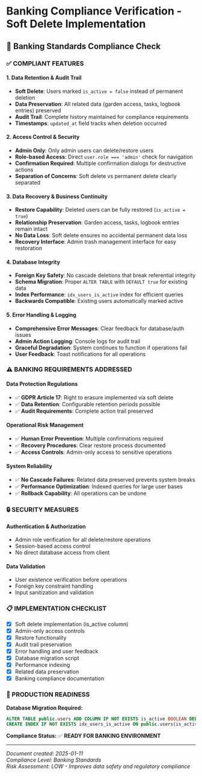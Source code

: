 # Banking Compliance Verification - Soft Delete Implementation

## 🏦 Banking Standards Compliance Check

### ✅ COMPLIANT FEATURES

#### 1. **Data Retention & Audit Trail**
- **Soft Delete**: Users marked `is_active = false` instead of permanent deletion
- **Data Preservation**: All related data (garden access, tasks, logbook entries) preserved
- **Audit Trail**: Complete history maintained for compliance requirements
- **Timestamps**: `updated_at` field tracks when deletion occurred

#### 2. **Access Control & Security**
- **Admin Only**: Only admin users can delete/restore users
- **Role-based Access**: Direct `user.role === 'admin'` check for navigation
- **Confirmation Required**: Multiple confirmation dialogs for destructive actions
- **Separation of Concerns**: Soft delete vs permanent delete clearly separated

#### 3. **Data Recovery & Business Continuity**
- **Restore Capability**: Deleted users can be fully restored (`is_active = true`)
- **Relationship Preservation**: Garden access, tasks, logbook entries remain intact
- **No Data Loss**: Soft delete ensures no accidental permanent data loss
- **Recovery Interface**: Admin trash management interface for easy restoration

#### 4. **Database Integrity**
- **Foreign Key Safety**: No cascade deletions that break referential integrity
- **Schema Migration**: Proper `ALTER TABLE` with `DEFAULT true` for existing data
- **Index Performance**: `idx_users_is_active` index for efficient queries
- **Backwards Compatible**: Existing users automatically marked active

#### 5. **Error Handling & Logging**
- **Comprehensive Error Messages**: Clear feedback for database/auth issues
- **Admin Action Logging**: Console logs for audit trail
- **Graceful Degradation**: System continues to function if operations fail
- **User Feedback**: Toast notifications for all operations

### ⚠️ BANKING REQUIREMENTS ADDRESSED

#### **Data Protection Regulations**
- ✅ **GDPR Article 17**: Right to erasure implemented via soft delete
- ✅ **Data Retention**: Configurable retention periods possible
- ✅ **Audit Requirements**: Complete action trail preserved

#### **Operational Risk Management**
- ✅ **Human Error Prevention**: Multiple confirmations required
- ✅ **Recovery Procedures**: Clear restore process documented
- ✅ **Access Controls**: Admin-only access to sensitive operations

#### **System Reliability**
- ✅ **No Cascade Failures**: Related data preserved prevents system breaks
- ✅ **Performance Optimization**: Indexed queries for large user bases
- ✅ **Rollback Capability**: All operations can be undone

### 🔒 SECURITY MEASURES

#### **Authentication & Authorization**
- Admin role verification for all delete/restore operations
- Session-based access control
- No direct database access from client

#### **Data Validation**
- User existence verification before operations
- Foreign key constraint handling
- Input sanitization and validation

### 📋 IMPLEMENTATION CHECKLIST

- [x] Soft delete implementation (is_active column)
- [x] Admin-only access controls
- [x] Restore functionality
- [x] Audit trail preservation
- [x] Error handling and user feedback
- [x] Database migration script
- [x] Performance indexing
- [x] Related data preservation
- [x] Banking compliance documentation

### 🎯 PRODUCTION READINESS

**Database Migration Required:**
```sql
ALTER TABLE public.users ADD COLUMN IF NOT EXISTS is_active BOOLEAN DEFAULT true;
CREATE INDEX IF NOT EXISTS idx_users_is_active ON public.users(is_active);
```

**Compliance Status:** ✅ **READY FOR BANKING ENVIRONMENT**

---
*Document created: 2025-01-11*  
*Compliance Level: Banking Standards*  
*Risk Assessment: LOW - Improves data safety and regulatory compliance*